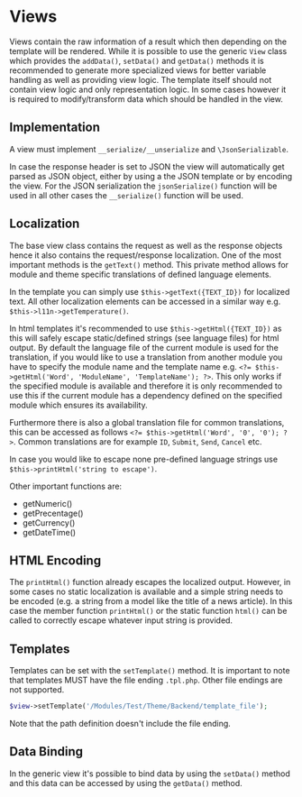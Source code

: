 # Views

Views contain the raw information of a result which then depending on the template will be rendered. While it is possible to use the generic `View` class which provides the `addData()`, `setData()` and `getData()` methods it is recommended to generate more specialized views for better variable handling as well as providing view logic. The template itself should not contain view logic and only representation logic. In some cases however it is required to modify/transform data which should be handled in the view.

## Implementation

A view must implement `__serialize/__unserialize` and `\JsonSerializable`.

In case the response header is set to JSON the view will automatically get parsed as JSON object, either by using a the JSON template or by encoding the view. For the JSON serialization the `jsonSerialize()` function will be used in all other cases the `__serialize()` function will be used.

## Localization

The base view class contains the request as well as the response objects hence it also contains the request/response localization. One of the most important methods is the `getText()` method. This private method allows for module and theme specific translations of defined language elements.

In the template you can simply use `$this->getText({TEXT_ID})` for localized text. All other localization elements can be accessed in a similar way e.g. `$this->l11n->getTemperature()`.

In html templates it's recommended to use `$this->getHtml({TEXT_ID})` as this will safely escape static/defined strings (see language files) for html output. By default the language file of the current module is used for the translation, if you would like to use a translation from another module you have to specify the module name and the template name e.g. `<?= $this->getHtml('Word', 'ModuleName', 'TemplateName'); ?>`. This only works if the specified module is available and therefore it is only recommended to use this if the current module has a dependency defined on the specified module which ensures its availability.

Furthermore there is also a global translation file for common translations, this can be accessed as follows `<?= $this->getHtml('Word', '0', '0'); ?>`. Common translations are for example `ID`, `Submit`, `Send`, `Cancel` etc.

In case you would like to escape none pre-defined language strings use `$this->printHtml('string to escape')`.

Other important functions are:

* getNumeric()
* getPrecentage()
* getCurrency()
* getDateTime()

## HTML Encoding

The `printHtml()` function already escapes the localized output. However, in some cases no static localization is available and a simple string needs to be encoded (e.g. a string from a model like the title of a news article). In this case the member function `printHtml()` or the static function `html()` can be called to correctly escape whatever input string is provided.

## Templates

Templates can be set with the `setTemplate()` method. It is important to note that templates MUST have the file ending `.tpl.php`. Other file endings are not supported.

```php
$view->setTemplate('/Modules/Test/Theme/Backend/template_file');
```

Note that the path definition doesn't include the file ending.

## Data Binding

In the generic view it's possible to bind data by using the `setData()` method and this data can be accessed by using the `getData()` method.